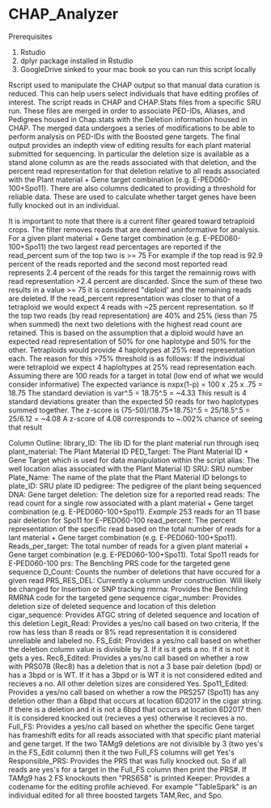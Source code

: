 # CHAP_Analyzer
Prerequisites
1. Rstudio
2. dplyr package installed in Rstudio
3. GoogleDrive sinked to your mac book so you can run this script locally

Rscript used to manipulate the CHAP output so that manual data curation is reduced. This can help users select individuals that have editing profiles of interest. 
The script reads in CHAP and CHAP.Stats files from a specific SRU run. These files are merged in order to associate PED-IDs, Aliases, and Pedigrees housed in Chap.stats with the Deletion information housed in CHAP. 
The merged data undergoes a series of modifications to be able to perform analysis on PED-IDs with the Boosted gene targets. 
The final output provides an indepth view of editing results for each plant material submitted for sequencing. 
In particular the deletion size is available as a stand alone column as are the reads associated with that deletion, and the percent read representation for that deletion relative to all reads associated with the Plant material + Gene target combination (e.g. E-PED060-100+Spo11). 
There are also columns dedicated to providing a threshold for reliable data. These are used to calculate whether target genes have been fully knocked out in an individual.

It is important to note that there is a current filter geared toward tetraploid crops. The filter removes reads that are deemed uninformative for analysis. For a given plant material + Gene target combination (e.g. E-PED060-100+Spo11) the two largest read percentages are reported if the read_percent sum of the top two is >= 75
For example if the top read is 92.9 percent of the reads reported and the second most reported read represents 2.4 percent of the reads for this target the remainnig rows with read representation >2.4 percent are discarded. Since the sum of these two results in a value >= 75 it is considered "diploid' and the remaining reads are deleted. 
If the read_percent representation was closer to that of a tetraploid we would expect 4 reads with ~25 percent representation. so If the top two reads (by read representation) are 40% and 25% (less than 75 when summed) the next two deletions with the highest read count are retained. 
This is based on the assumption that a diploid would have an expected read representation of 50% for one haplotype and 50% for the other. Tetraploids would provide 4 haplotypes at 25% read representation each. 
The reason for this >75% threshold is as follows: If the individual were tetraploid we expect 4 haploltypes at 25% read representation each. Assuming there are 100 reads for a target in total (low end of what we would consider informative) The expected variance is nxpx(1-p) = 100 x .25 x .75 = 18.75 
The standard deviation is var^.5 = 18.75^.5 = ~4.33
This result is 4 standard deviations greater than the expected 50 reads for two haplotypes summed together. 
The z-score is (75-50)/(18.75+18.75)^.5 = 25/18.5^.5 = 25/6.12 = ~4.08
A z-score of 4.08 corresponds to ~.002% chance of seeing that result

Column Outline:
library_ID: The lib ID for the plant material run through iseq
plant_material: The Plant Material ID
PED_Target: The Plant Material ID + Gene Target which is used for data manipulation within the script
alias: The well location alias associated with the Plant Material ID
SRU: SRU number
Plate_Name: The name of the plate that the Plant Material ID belongs to
plate_ID: SRU plate ID
pedigree: The pedigree of the plant being sequenced
DNA: Gene target
deletion: The deletion size for a reported read
reads: The read count for a single row associated with a plant material + Gene target combination (e.g. E-PED060-100+Spo11). *Example* 253 reads for an 11 base pair deletion for Spo11 for E-PED060-100
read_percent: The percent representation of the specific read based on the total number of reads for a lant material + Gene target combination (e.g. E-PED060-100+Spo11). 
Reads_per_target: The total number of reads for a given plant material + Gene target combination (e.g. E-PED060-100+Spo11). Total Spo11 reads for E-PED060-100
prs: The Benchling PRS code for the targeted gene sequence
D_Count: Counts the number of deletions that have occured for a given read
PRS_RES_DEL: Currently a column under construction. Will likely be changed for Insertion or SNP tracking
rmrna: Provides the Benchling RMRNA code for the targeted gene sequence
cigar_number: Provides deletion size of deleted sequence and location of this deletion
cigar_sequence: Provides ATGC string of deleted sequence and location of this deletion
Legit_Read: Provides a yes/no call based on two criteria, If the row has less than 8 reads or 8% read representation it is considered unreliable and labeled no. 
FS_Edit: Provides a yes/no call based on whether the deletion column value is divisible by 3. If it is it gets a no. If it is not it gets a yes.
Rec8_Edited: Provides a yes/no call based on whether a row with PRS078 (Rec8) has a deletion that is not a 3 base pair deletion (bpd) or has a 3bpd or is WT. If it has a 3bpd or is      WT it is not considered edited and recieves a no. All other deletion sizes are considered Yes.
Spo11_Edited: Provides a yes/no call based on whether a row the PRS257 (Spo11) has any deletion other than a 6bpd that occurs at location 6D2017 in the cigar string. If there is a       deletion and it is not a 6bpd that occurs at location 6D2017 then it is considered knocked out (recieves a yes) otherwise it recieves a no.
Full_FS: Provides a yes/no call based on whether the specific Gene target has frameshift edits for all reads associated with that specific plant material and gene target. If the two TAMg9 deletions are not divisible by 3 (two yes's in the FS_Edit column) then it the two Full_FS columns will get Yes's
Responsible_PRS: Provides the PRS that was fully knocked out. So if all reads are yes's for a target in the Full_FS column then print the PRS#. If TAMg9 has 2 FS knockouts then "PRS658" is printed
Keeper: Provides a codename for the editing profile achieved. For example "TableSpark" is an individual edited for all three boosted targets TAM,Rec, and Spo.
